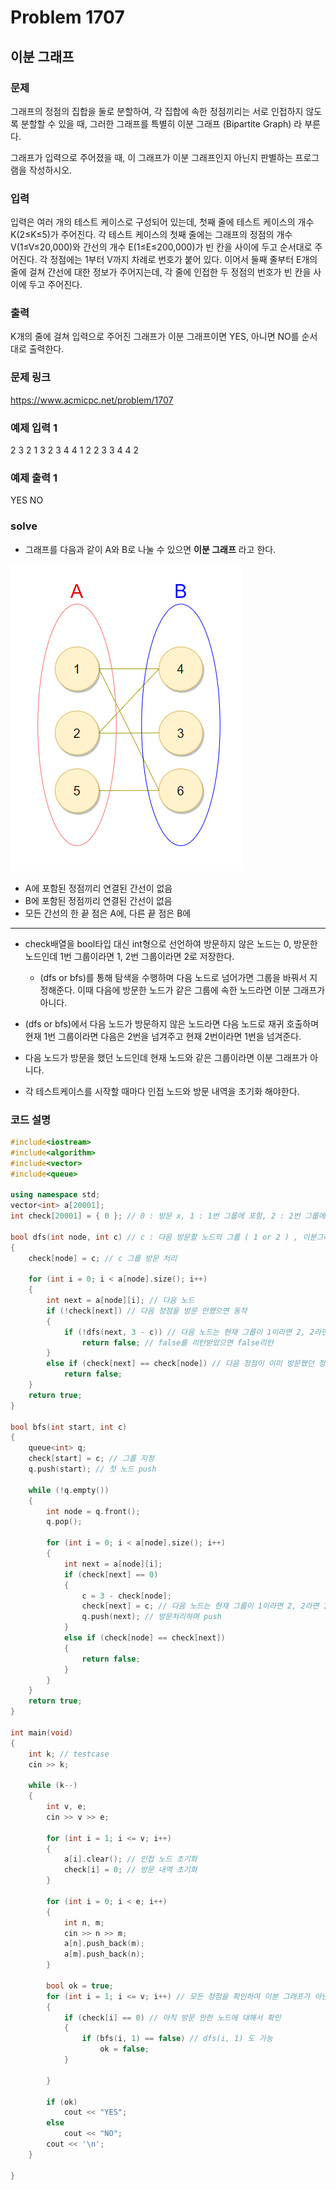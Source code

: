 # Problem 1707

## 이분 그래프

### 문제
그래프의 정점의 집합을 둘로 분할하여, 각 집합에 속한 정점끼리는 서로 인접하지 않도록 분할할 수 있을 때, 그러한 그래프를 특별히 이분 그래프 (Bipartite Graph) 라 부른다.

그래프가 입력으로 주어졌을 때, 이 그래프가 이분 그래프인지 아닌지 판별하는 프로그램을 작성하시오.

### 입력
입력은 여러 개의 테스트 케이스로 구성되어 있는데, 첫째 줄에 테스트 케이스의 개수 K(2≤K≤5)가 주어진다. 각 테스트 케이스의 첫째 줄에는 그래프의 정점의 개수 V(1≤V≤20,000)와 간선의 개수 E(1≤E≤200,000)가 빈 칸을 사이에 두고 순서대로 주어진다. 각 정점에는 1부터 V까지 차례로 번호가 붙어 있다. 이어서 둘째 줄부터 E개의 줄에 걸쳐 간선에 대한 정보가 주어지는데, 각 줄에 인접한 두 정점의 번호가 빈 칸을 사이에 두고 주어진다.

### 출력
K개의 줄에 걸쳐 입력으로 주어진 그래프가 이분 그래프이면 YES, 아니면 NO를 순서대로 출력한다.

### 문제 링크
<https://www.acmicpc.net/problem/1707>

### 예제 입력 1
2
3 2
1 3
2 3
4 4
1 2
2 3
3 4
4 2

### 예제 출력 1
YES
NO

### solve
- 그래프를 다음과 같이 A와 B로 나눌 수 있으면 **이분 그래프** 라고 한다.

![bipartite_graph](https://github.com/kyu9341/BOJ-Algorithm-Study/blob/master/pictures/bipartite_graph.png)

- A에 포함된 정점끼리 연결된 간선이 없음
- B에 포함된 정점끼리 연결된 간선이 없음
- 모든 간선의 한 끝 점은 A에, 다른 끝 점은 B에
---

- check배열을 bool타입 대신 int형으로 선언하여 방문하지 않은 노드는 0, 방문한 노드인데 1번 그룹이라면 1, 2번 그룹이라면 2로 저장한다.
	- (dfs or bfs)를 통해 탐색을 수행하며 다음 노드로 넘어가면 그룹을 바꿔서 지정해준다. 이때 다음에 방문한 노드가 같은 그룹에 속한 노드라면 이분 그래프가 아니다.
- (dfs or bfs)에서 다음 노드가 방문하지 않은 노드라면 다음 노드로 재귀 호출하며 현재 1번 그룹이라면 다음은 2번을 넘겨주고 현재 2번이라면 1번을 넘겨준다.
- 다음 노드가 방문을 했던 노드인데 현재 노드와 같은 그룹이라면 이분 그래프가 아니다.

- 각 테스트케이스를 시작할 때마다 인접 노드와 방문 내역을 초기화 해야한다.

### 코드 설명
```C++
#include<iostream>
#include<algorithm>
#include<vector>
#include<queue>

using namespace std;
vector<int> a[20001];
int check[20001] = { 0 }; // 0 : 방문 x, 1 : 1번 그룹에 포함, 2 : 2번 그룹에 포함

bool dfs(int node, int c) // c : 다음 방문할 노드의 그룹 ( 1 or 2 ) , 이분그래프이면 true, 아니면 false
{
	check[node] = c; // c 그룹 방문 처리

	for (int i = 0; i < a[node].size(); i++)
	{
		int next = a[node][i]; // 다음 노드
		if (!check[next]) // 다음 정점을 방문 안했으면 동작
		{
			if (!dfs(next, 3 - c)) // 다음 노드는 현재 그룹이 1이라면 2, 2라면 1
				return false; // false를 리턴받았으면 false리턴
		}
		else if (check[next] == check[node]) // 다음 정점이 이미 방문했던 정점인데 현재 정점과 같은 그룹이면 이분그래프가 아님
			return false;
	}
	return true;
}

bool bfs(int start, int c)
{
	queue<int> q;
	check[start] = c; // 그룹 지정
	q.push(start); // 첫 노드 push

	while (!q.empty())
	{
		int node = q.front();
		q.pop();

		for (int i = 0; i < a[node].size(); i++)
		{
			int next = a[node][i];
			if (check[next] == 0)
			{
				c = 3 - check[node];
				check[next] = c; // 다음 노드는 현재 그룹이 1이라면 2, 2라면 1로 방문 처리
				q.push(next); // 방문처리하며 push
			}
			else if (check[node] == check[next])
			{
				return false;
			}
		}
	}
	return true;
}

int main(void)
{
	int k; // testcase
	cin >> k;

	while (k--)
	{
		int v, e;
		cin >> v >> e;

		for (int i = 1; i <= v; i++)
		{
			a[i].clear(); // 인접 노드 초기화
			check[i] = 0; // 방문 내역 초기화
		}

		for (int i = 0; i < e; i++)
		{
			int n, m;
			cin >> n >> m;
			a[n].push_back(m);
			a[m].push_back(n);
		}

		bool ok = true;
		for (int i = 1; i <= v; i++) // 모든 정점을 확인하여 이분 그래프가 아닌 경우가 있는지 확인
		{
			if (check[i] == 0) // 아직 방문 안한 노드에 대해서 확인
			{
				if (bfs(i, 1) == false) // dfs(i, 1) 도 가능
					ok = false;
			}

		}

		if (ok)
			cout << "YES";
		else
			cout << "NO";
		cout << '\n';
	}

}
```

